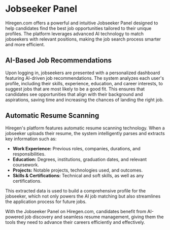 # Jobseeker Panel

Hiregen.com offers a powerful and intuitive Jobseeker Panel designed to help candidates find the best job opportunities tailored to their unique profiles. The platform leverages advanced AI technology to match jobseekers with relevant positions, making the job search process smarter and more efficient.

## AI-Based Job Recommendations

Upon logging in, jobseekers are presented with a personalized dashboard featuring AI-driven job recommendations. The system analyzes each user's profile, including their skills, experience, education, and career interests, to suggest jobs that are most likely to be a good fit. This ensures that candidates see opportunities that align with their background and aspirations, saving time and increasing the chances of landing the right job.


## Automatic Resume Scanning

Hiregen's platform features automatic resume scanning technology. When a jobseeker uploads their resume, the system intelligently parses and extracts key information such as:

- **Work Experience:** Previous roles, companies, durations, and responsibilities.
- **Education:** Degrees, institutions, graduation dates, and relevant coursework.
- **Projects:** Notable projects, technologies used, and outcomes.
- **Skills & Certifications:** Technical and soft skills, as well as any certifications.

This extracted data is used to build a comprehensive profile for the jobseeker, which not only powers the AI job matching but also streamlines the application process for future jobs.


With the Jobseeker Panel on Hiregen.com, candidates benefit from AI-powered job discovery and seamless resume management, giving them the tools they need to advance their careers efficiently and effectively.
